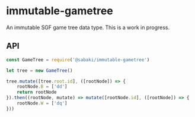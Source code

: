 # immutable-gametree

An immutable SGF game tree data type. This is a work in progress.

## API

~~~js
const GameTree = require('@sabaki/immutable-gametree')

let tree = new GameTree()

tree.mutate([tree.root.id], ([rootNode]) => {
    rootNode.B = ['dd']
    return rootNode
}).then((rootNode, mutate) => mutate([rootNode.id], ([rootNode]) => {
    rootNode.W = ['dq']
}))
~~~
